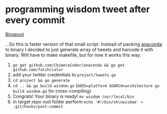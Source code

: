 # programming wisdom tweet after every commit

[Blogpost](blog.iansowinski.com/2017/09/15/Code-Quality)

...So this is faster version of that small script. Instead of packing [anaconda](https://github.com/ChimeraCoder/anaconda) to binary I decided to just generate array of tweets and harcode it with binary. Will have to make makefile, but for now it works this way:

1. `go get github.com/ChimeraCoder/anaconda && go get github.com/fatih/color` 
2. add your twitter credentials to `project/tweets.go`
3. `cd project && go generate`
4. `cd .. && go build wisdom.go` (`GOOS=platform GOARCH=architecture go build wisdom.go` for cross-compiling)
5. Congrats! Your binary is ready! `mv wisdom /usr/local/bin`
6. In target repo root folder perform `echo '#!/bin/sh\nwisdom' > .git/hooks/post-commit`